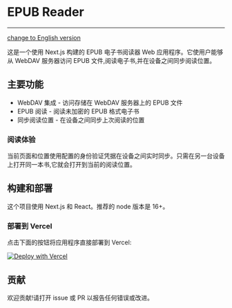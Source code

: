 # EPUB Reader

---
[change to English version](README.md)

这是一个使用 Next.js 构建的 EPUB 电子书阅读器 Web 应用程序。它使用户能够从 WebDAV 服务器访问 EPUB 文件,阅读电子书,并在设备之间同步阅读位置。

## 主要功能

- WebDAV 集成 - 访问存储在 WebDAV 服务器上的 EPUB 文件
- EPUB 阅读 - 阅读未加密的 EPUB 格式电子书 
- 同步阅读位置 - 在设备之间同步上次阅读的位置

### 阅读体验

当前页面和位置使用配置的身份验证凭据在设备之间实时同步。只需在另一台设备上打开同一本书,它就会打开到当前的阅读位置。

## 构建和部署

这个项目使用 Next.js 和 React。推荐的 node 版本是 16+。

### 部署到 Vercel

点击下面的按钮将应用程序直接部署到 Vercel:

[![Deploy with Vercel](https://vercel.com/button)](https://vercel.com/new/project?template=https://github.com/kmfb/repub)


## 贡献

欢迎贡献!请打开 issue 或 PR 以报告任何错误或改进。